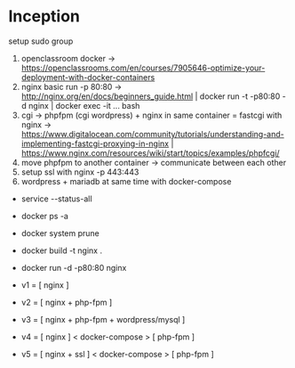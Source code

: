 # Inception

setup sudo group

1. openclassroom docker -> https://openclassrooms.com/en/courses/7905646-optimize-your-deployment-with-docker-containers
2. nginx basic run -p 80:80 -> http://nginx.org/en/docs/beginners_guide.html | docker run -t -p80:80 -d nginx | docker exec -it ... bash
3. cgi -> phpfpm (cgi wordpress) + nginx in same container = fastcgi with nginx -> https://www.digitalocean.com/community/tutorials/understanding-and-implementing-fastcgi-proxying-in-nginx | https://www.nginx.com/resources/wiki/start/topics/examples/phpfcgi/
4. move phpfpm to another container -> communicate between each other
5. setup ssl with nginx -p 443:443
6. wordpress + mariadb at same time with docker-compose

- service --status-all
- docker ps -a
- docker system prune
- docker build -t nginx .
- docker run -d -p80:80 nginx

- v1 = [ nginx ]
- v2 = [ nginx + php-fpm ]
- v3 = [ nginx + php-fpm + wordpress/mysql ]
- v4 = [ nginx ] < docker-compose > [ php-fpm ]
- v5 = [ nginx + ssl ] < docker-compose > [ php-fpm ]
